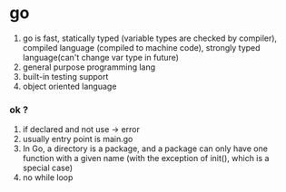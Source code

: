 # go

1. go is fast, statically typed (variable types are checked by compiler), compiled language (compiled to machine code), strongly typed language(can't change var type in future)
2. general purpose programming lang
3. built-in testing support
4. object oriented language

### ok ? 

1. if declared and not use -> error 
2. usually entry point is main.go
3. In Go, a directory is a package, and a package can only have one function with a given name (with the exception of init(), which is a special case)
4. no while loop
